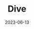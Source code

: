---
title: "Dive"
date: 2023-06-13
draft: false
# description
description: "Deep Dive Image"
weight: 6
---